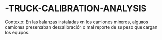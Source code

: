 # -TRUCK-CALIBRATION-ANALYSIS
Contexto: En las balanzas instaladas en los camiones mineros, algunos camiones presentaban descalibración o mal reporte de su peso que cargan los equipos. 
